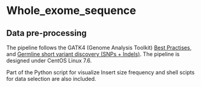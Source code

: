 # Whole_exome_sequence

<h2>Data pre-processing</h2>

The pipeline follows the GATK4 (Genome Analysis Toolkit) [Best Practises](https://software.broadinstitute.org/gatk/best-practices), and [Germline short variant discovery (SNPs + Indels)](https://software.broadinstitute.org/gatk/best-practices/workflow?id=11145). The pipeline is designed under CentOS Linux 7.6.

Part of the Python script for visualize Insert size frequency and shell scipts for data selection are also included.
